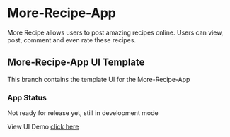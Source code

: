 # More-Recipe-App
More Recipe allows users to post amazing recipes online. Users can view, post, comment and even rate these recipes.

## More-Recipe-App UI Template
This branch contains the template UI for the More-Recipe-App

### App Status

Not ready for release yet, still in development mode


View UI Demo [click here](https://seunzone.github.io/More-Recipe-App/)


